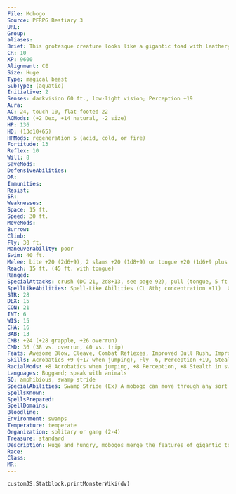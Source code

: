 ```yaml
---
File: Mobogo
Source: PFRPG Bestiary 3
URL: 
Group: 
aliases: 
Brief: This grotesque creature looks like a gigantic toad with leathery wings, fangs, horns, and three bulbous eyes.
CR: 10
XP: 9600
Alignment: CE
Size: Huge
Type: magical beast
SubType: (aquatic)
Initiative: 2
Senses: darkvision 60 ft., low-light vision; Perception +19
Aura: 
AC: 24, touch 10, flat-footed 22
ACMods: (+2 Dex, +14 natural, -2 size)
HP: 136
HD: (13d10+65)
HPMods: regeneration 5 (acid, cold, or fire)
Fortitude: 13
Reflex: 10
Will: 8
SaveMods: 
DefensiveAbilities: 
DR: 
Immunities: 
Resist: 
SR: 
Weaknesses: 
Space: 15 ft.
Speed: 30 ft.
MoveMods: 
Burrow: 
Climb: 
Fly: 30 ft.
Maneuverability: poor
Swim: 40 ft.
Melee: bite +20 (2d6+9), 2 slams +20 (1d8+9) or tongue +20 (1d6+9 plus grab and pull)
Reach: 15 ft. (45 ft. with tongue)
Ranged: 
SpecialAttacks: crush (DC 21, 2d8+13, see page 92), pull (tongue, 5 ft.), swallow whole (2d6+13 bludgeoning damage, AC 17, 13 hp), vile croak
SpellLikeAbilities: Spell-Like Abilities (CL 8th; concentration +11)  Constant-pass without trace, speak with animals   At Will-charm animal (DC 14), create water, sound burst (DC 15)   3/day-control water, fog cloud, gust of wind (DC 15), plant growth, quench (DC 16), soften earth and stone (DC 15)
STR: 28
DEX: 15
CON: 21
INT: 6
WIS: 15
CHA: 16
BAB: 13
CMB: +24 (+28 grapple, +26 overrun)
CMD: 36 (38 vs. overrun, 40 vs. trip)
Feats: Awesome Blow, Cleave, Combat Reflexes, Improved Bull Rush, Improved Overrun, Iron Will, Power Attack
Skills: Acrobatics +9 (+17 when jumping), Fly -6, Perception +19, Stealth +0 (+8 in swamps), Swim +17
RacialMods: +8 Acrobatics when jumping, +8 Perception, +8 Stealth in swamps
Languages: Boggard; speak with animals
SQ: amphibious, swamp stride
SpecialAbilities: Swamp Stride (Ex) A mobogo can move through any sort of natural difficult terrain at its normal speed while within a swamp. Magically altered terrain affects it normally.  Tongue (Ex) A mobogo's tongue is a primary attack with reach equal to three times the mobogo's normal reach (45 feet for a typical mobogo). A mobogo does not gain the  grappled condition when using its tongue to grapple a foe.  Vile Croak (Su) As a standard action once every 1d4 rounds, a mobogo can unleash a thunderous croak. Any non-boggard or non-mobogo within 50 feet of the mobogo must make a DC 19 Will save or become staggered for 1d4 rounds. Once a creature makes its saving throw against a particular mobogo's vile croak, it is immune to that mobogo's croak for 24 hours. Any boggards or mobogos within the area of a mobogo's vile croak gains a +2 morale bonus on attack rolls and saving throws against fear effects for 1 round. The save DC is Charisma-based.
SpellsKnown: 
SpellsPrepared: 
SpellDomains: 
Bloodline: 
Environment: swamps
Temperature: temperate
Organization: solitary or gang (2-4)
Treasure: standard
Description: Huge and hungry, mobogos merge the features of gigantic toads and swampy dragons, and lair in the deepest, oldest swamps. Here, whole tribes of boggards serve the beasts' fickle, capricious whims.  Mobogos reside in the most primal swamps of the world, grotesque eldritch wildernesses unchanged for centuries. Boggards believe that in ancient times, after their fecund demon goddess deposited her frogspawn in the muddy morass of the world's still-forming continents, mobogos were among the first creatures to emerge. Ever since, the mobogos have slept and fed, preying upon the beasts of their fetid meres, growing huge and lethargic, and dreaming inscrutable amphibious dreams of their godly mother's return. Nearly all mobogos are attended by tribes of boggards. Mobogos care little for matters of origins and philosophies-they care only for the endless sacrifices of food, victims, and pleasing swamp art brought to them by their obedient tribes.  A mobogo is 18 feet tall and weighs 12,000 pounds.
Race: 
Class: 
MR: 
---
```

```dataviewjs
customJS.Statblock.printMonsterWiki(dv)
```

